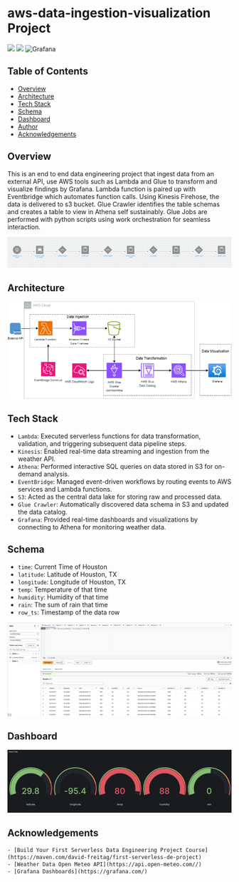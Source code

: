 # aws-data-ingestion-visualization Project

![](https://img.shields.io/badge/Amazon_AWS-FF9900?style=for-the-badge&logo=amazonaws&logoColor=white) ![](https://img.shields.io/badge/Python-FFD43B?style=for-the-badge&logo=python&logoColor=blue) ![Grafana](https://img.shields.io/badge/grafana-%23F46800.svg?style=for-the-badge&logo=grafana&logoColor=white)




## Table of Contents
- [Overview](#overview)
- [Architecture](#architecture)
- [Tech Stack](#tech-stack)
- [Schema](#schema)
- [Dashboard](#dashboard)
- [Author](#author)
- [Acknowledgements](#acknowledgements)


## Overview
This is an end to end data engineering project that ingest data from an external API, use AWS tools such as Lambda and Glue to transform and visualize findings by Grafana.
Lambda function is paired up with Eventbridge which automates function calls.
Using Kinesis Firehose, the data is delivered to s3 bucket. Glue Crawler identifies the table schemas and creates a table to view in Athena self sustainably.
Glue Jobs are performed with python scripts using work orchestration for seamless interaction.

![Data Orchestration](https://github.com/alexkimrow/aws-data-ingestion-visualization/blob/main/images/data%20orechestration.png)

## Architecture
![architecture_diagram](https://github.com/alexkimrow/aws-data-ingestion-visualization/blob/main/images/Project%20Architecutre%20Diagram.png)


## Tech Stack
- `Lambda`: Executed serverless functions for data transformation, validation, and triggering subsequent data pipeline steps.
- `Kinesis`: Enabled real-time data streaming and ingestion from the weather API.
- `Athena`: Performed interactive SQL queries on data stored in S3 for on-demand analysis.
- `EventBridge`: Managed event-driven workflows by routing events to AWS services and Lambda functions.
- `S3`: Acted as the central data lake for storing raw and processed data.
- `Glue Crawler`: Automatically discovered data schema in S3 and updated the data catalog.
- `Grafana`: Provided real-time dashboards and visualizations by connecting to Athena for monitoring weather data.

## Schema
- `time`: Current Time of Houston
- `latitude`: Latitude of Houston, TX
- `longitude`: Longitude of Houston, TX
- `temp`: Temperature of that time
- `humidity`: Humidity of that time
- `rain`: The sum of rain that time
- `row_ts`: Timestamp of the data row

![Athena Query](https://github.com/alexkimrow/aws-data-ingestion-visualization/blob/main/images/athena%20query.png)

## Dashboard
![Grafana Dashboard](https://github.com/alexkimrow/aws-data-ingestion-visualization/blob/main/images/visualization%20grafana.png)


## Acknowledgements

    - [Build Your First Serverless Data Engineering Project Course](https://maven.com/david-freitag/first-serverless-de-project)
    - [Weather Data Open Meteo API](https://api.open-meteo.com//)
    - [Grafana Dashboards](https://grafana.com/)

